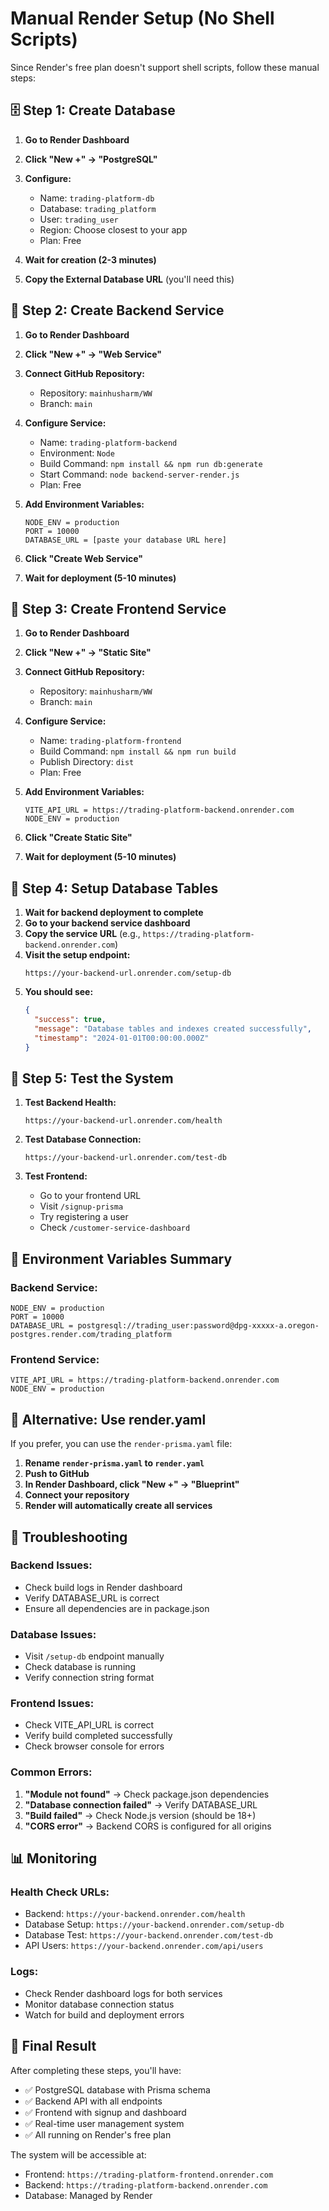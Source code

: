 # Manual Render Setup (No Shell Scripts)

Since Render's free plan doesn't support shell scripts, follow these manual steps:

## 🗄️ Step 1: Create Database

1. **Go to Render Dashboard**
2. **Click "New +" → "PostgreSQL"**
3. **Configure:**
   - Name: `trading-platform-db`
   - Database: `trading_platform`
   - User: `trading_user`
   - Region: Choose closest to your app
   - Plan: Free

4. **Wait for creation (2-3 minutes)**
5. **Copy the External Database URL** (you'll need this)

## 🚀 Step 2: Create Backend Service

1. **Go to Render Dashboard**
2. **Click "New +" → "Web Service"**
3. **Connect GitHub Repository:**
   - Repository: `mainhusharm/WW`
   - Branch: `main`

4. **Configure Service:**
   - Name: `trading-platform-backend`
   - Environment: `Node`
   - Build Command: `npm install && npm run db:generate`
   - Start Command: `node backend-server-render.js`
   - Plan: Free

5. **Add Environment Variables:**
   ```
   NODE_ENV = production
   PORT = 10000
   DATABASE_URL = [paste your database URL here]
   ```

6. **Click "Create Web Service"**
7. **Wait for deployment (5-10 minutes)**

## 🎨 Step 3: Create Frontend Service

1. **Go to Render Dashboard**
2. **Click "New +" → "Static Site"**
3. **Connect GitHub Repository:**
   - Repository: `mainhusharm/WW`
   - Branch: `main`

4. **Configure Service:**
   - Name: `trading-platform-frontend`
   - Build Command: `npm install && npm run build`
   - Publish Directory: `dist`
   - Plan: Free

5. **Add Environment Variables:**
   ```
   VITE_API_URL = https://trading-platform-backend.onrender.com
   NODE_ENV = production
   ```

6. **Click "Create Static Site"**
7. **Wait for deployment (5-10 minutes)**

## 🔧 Step 4: Setup Database Tables

1. **Wait for backend deployment to complete**
2. **Go to your backend service dashboard**
3. **Copy the service URL** (e.g., `https://trading-platform-backend.onrender.com`)
4. **Visit the setup endpoint:**
   ```
   https://your-backend-url.onrender.com/setup-db
   ```
5. **You should see:**
   ```json
   {
     "success": true,
     "message": "Database tables and indexes created successfully",
     "timestamp": "2024-01-01T00:00:00.000Z"
   }
   ```

## 🧪 Step 5: Test the System

1. **Test Backend Health:**
   ```
   https://your-backend-url.onrender.com/health
   ```

2. **Test Database Connection:**
   ```
   https://your-backend-url.onrender.com/test-db
   ```

3. **Test Frontend:**
   - Go to your frontend URL
   - Visit `/signup-prisma`
   - Try registering a user
   - Check `/customer-service-dashboard`

## 📝 Environment Variables Summary

### Backend Service:
```
NODE_ENV = production
PORT = 10000
DATABASE_URL = postgresql://trading_user:password@dpg-xxxxx-a.oregon-postgres.render.com/trading_platform
```

### Frontend Service:
```
VITE_API_URL = https://trading-platform-backend.onrender.com
NODE_ENV = production
```

## 🔄 Alternative: Use render.yaml

If you prefer, you can use the `render-prisma.yaml` file:

1. **Rename `render-prisma.yaml` to `render.yaml`**
2. **Push to GitHub**
3. **In Render Dashboard, click "New +" → "Blueprint"**
4. **Connect your repository**
5. **Render will automatically create all services**

## 🚨 Troubleshooting

### Backend Issues:
- Check build logs in Render dashboard
- Verify DATABASE_URL is correct
- Ensure all dependencies are in package.json

### Database Issues:
- Visit `/setup-db` endpoint manually
- Check database is running
- Verify connection string format

### Frontend Issues:
- Check VITE_API_URL is correct
- Verify build completed successfully
- Check browser console for errors

### Common Errors:
1. **"Module not found"** → Check package.json dependencies
2. **"Database connection failed"** → Verify DATABASE_URL
3. **"Build failed"** → Check Node.js version (should be 18+)
4. **"CORS error"** → Backend CORS is configured for all origins

## 📊 Monitoring

### Health Check URLs:
- Backend: `https://your-backend.onrender.com/health`
- Database Setup: `https://your-backend.onrender.com/setup-db`
- Database Test: `https://your-backend.onrender.com/test-db`
- API Users: `https://your-backend.onrender.com/api/users`

### Logs:
- Check Render dashboard logs for both services
- Monitor database connection status
- Watch for build and deployment errors

## 🎯 Final Result

After completing these steps, you'll have:
- ✅ PostgreSQL database with Prisma schema
- ✅ Backend API with all endpoints
- ✅ Frontend with signup and dashboard
- ✅ Real-time user management system
- ✅ All running on Render's free plan

The system will be accessible at:
- Frontend: `https://trading-platform-frontend.onrender.com`
- Backend: `https://trading-platform-backend.onrender.com`
- Database: Managed by Render
